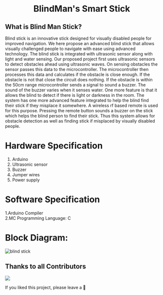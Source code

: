 
<br>
<h1 align="center">
BlindMan's Smart Stick 
</h1>

<h2>
 What is Blind Man Stick?
</h2>
Blind stick is an innovative stick designed for visually disabled people for improved navigation. We here propose an advanced blind stick that allows visually challenged people to navigate with ease using advanced technology. The blind stick is integrated with ultrasonic sensor along with light and water sensing. Our proposed project first uses ultrasonic sensors to detect obstacles ahead using ultrasonic waves. On sensing obstacles the sensor passes this data to the microcontroller. The microcontroller then processes this data and calculates if the obstacle is close enough. If the obstacle is not that close the circuit does nothing. If the obstacle is within the 50cm range microcontroller sends a signal to sound a buzzer. The sound of the buzzer varies when it senses water. One more feature is that it allows the blind to detect if there is light or darkness in the room. The system has one more advanced feature integrated to help the blind find their stick if they misplace it somewhere. A wireless rf based remote is used for this purpose. Pressing the remote button sounds a buzzer on the stick which helps the blind person to find their stick. Thus this system allows for obstacle detection as well as finding stick if misplaced by visually disabled people.


# Hardware Specification
1. Arduino <br>
2. Ultrasonic sensor<br>
3. Buzzer <br>
4. Jumper wires<br> 
5. Power supply<br>


# Software Specification
1.Arduino Compiler<br>
2.MC Programming Language: C<br>

# Block Diagram:


![blind stick](https://user-images.githubusercontent.com/103033530/193420674-f2433a63-b4cf-4dbf-8619-0b2d4039429c.PNG)


## Thanks to all Contributors

<a href="https://github.com/poonam-kumawat/Blind_Man_Stick_Using_Arduino">
  <img src="https://contrib.rocks/image?repo=poonam-kumawat/Blind_Man_Stick" />


</a>



If you liked this project, please leave a 🌟
